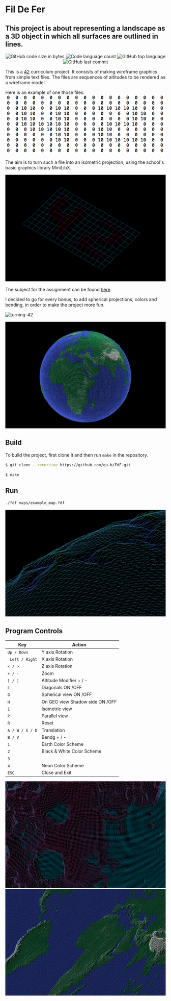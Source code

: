 # Fil De Fer

## This project is about representing a landscape as a 3D object in which all surfaces are outlined in lines.
<p align="center">
	<img alt="GitHub code size in bytes" src="https://img.shields.io/github/languages/code-size/qu-b/FdF?color=lightblue" />
	<img alt="Code language count" src="https://img.shields.io/github/languages/count/qu-b/FdF?color=yellow" />
	<img alt="GitHub top language" src="https://img.shields.io/github/languages/top/qu-b/FdF?color=blue" />
	<img alt="GitHub last commit" src="https://img.shields.io/github/last-commit/qu-b/FdF?color=green" />
</p>


This is a [42](https://42.fr/en/homepage/) curriculum project. It consists of making wireframe graphics from simple text files. The files are sequences of altitudes to be rendered as a wireframe model.

Here is an example of one those files:
![Text file example](img/text-file-example.png)

The aim is to turn such a file into an isometric projection, using the school's basic graphics library MiniLibX.

![42](img/42.png)

The subject for the assignment can be found [here](subject.pdf).

I decided to go for every bonus, to add spherical projections, colors and bending, in order to make the project more fun.

![turning-42](img/42.gif)


![earth](img/earth.png)
## Build
To build the project, first clone it and then run `make` in the repository.
```bash
$ git clone --recursive https://github.com/qu-b/FdF.git
```
```bash
$ make
```
## Run
```bash
./fdf maps/example_map.fdf
```
![mars](img/mars.png)

## Program Controls

|Key|Action|
|---|---|
|`Up / Down`| Y axis Rotation|
|` Left / Right`| X axis Rotation|
|`< / >`| Z axis Rotation|
|`+ / -`| Zoom |
|`[ / ]`| Altitude Modifier + / -|
|`L`| Diagonals ON /OFF|
|`G`| Spherical view ON /OFF|
|`H`| On GEO view Shadow side ON /OFF|
|`I`| Isometric view |
|`P`| Parallel view |
|`R`| Reset |
|`A / W / S / D`| Translation |
|`B / V`| Bendg + / -|
|`1`| Earth Color Scheme|
|`2`| Black & White Color Scheme|
|`3`| |
|`4`| Neon Color Scheme|
|`ESC`|Close and Exit|

![ocean](img/ocean.png)
![earth](img/flatearth.png)
